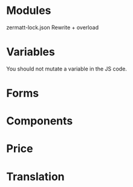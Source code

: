 # Modules
<a name="modules"></a>
zermatt-lock.json
Rewrite + overload

# Variables
<a name="variables"></a>
You should not mutate a variable in the JS code.

# Forms

# Components

# Price

# Translation
